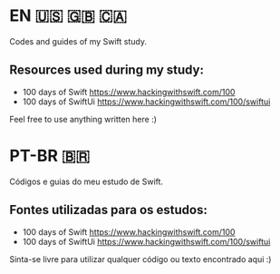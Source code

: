 # EN :us: :gb: :canada:

Codes and guides of my Swift study.

## Resources used during my study:
* 100 days of Swift         https://www.hackingwithswift.com/100
* 100 days of SwiftUi       https://www.hackingwithswift.com/100/swiftui

Feel free to use anything written here :)


# PT-BR :brazil:

Códigos e guias do meu estudo de Swift.

## Fontes utilizadas para os estudos:
* 100 days of Swift         https://www.hackingwithswift.com/100
* 100 days of SwiftUi       https://www.hackingwithswift.com/100/swiftui

Sinta-se livre para utilizar qualquer código ou texto encontrado aqui :) 
